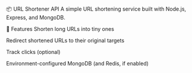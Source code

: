 📦 URL Shortener API
A simple URL shortening service built with Node.js, Express, and MongoDB.

🚀 Features
Shorten long URLs into tiny ones

Redirect shortened URLs to their original targets

Track clicks (optional)

Environment-configured MongoDB (and Redis, if enabled)
